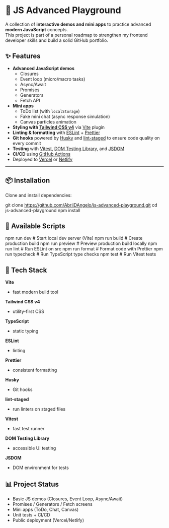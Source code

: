 # 🧩 JS Advanced Playground

A collection of **interactive demos and mini apps** to practice advanced **modern JavaScript** concepts.  
This project is part of a personal roadmap to strengthen my frontend developer skills and build a solid GitHub portfolio.

## ✨ Features

- **Advanced JavaScript demos**
  - Closures
  - Event loop (micro/macro tasks)
  - Async/Await
  - Promises
  - Generators
  - Fetch API
- **Mini apps**
  - ToDo list (with `localStorage`)
  - Fake mini chat (async response simulation)
  - Canvas particles animation
- **Styling with [Tailwind CSS v4](https://tailwindcss.com/docs)** via [Vite](https://vite.dev/) plugin
- **Linting & formatting** with [ESLint](https://eslint.org/docs/latest/) + [Prettier](https://prettier.io/docs/en/)
- **Git hooks** powered by [Husky](https://typicode.github.io/husky/) and [lint-staged](https://github.com/okonet/lint-staged) to ensure code quality on every commit
- **Testing** with [Vitest](https://vitest.dev/guide/), [DOM Testing Library](https://testing-library.com/docs/dom-testing-library/intro/), and [JSDOM](https://github.com/jsdom/jsdom)
- **CI/CD** using [GitHub Actions](https://docs.github.com/en/actions)
- Deployed to [Vercel](https://vercel.com/) or [Netlify](https://docs.netlify.com/)

---

## 📦 Installation

Clone and install dependencies:

git clone https://github.com/AbrilDAngelo/js-advanced-playground.git
cd js-advanced-playground
npm install

## 🚀 Available Scripts
npm run dev       # Start local dev server (Vite)
npm run build     # Create production build
npm run preview   # Preview production build locally
npm run lint      # Run ESLint on src
npm run format    # Format code with Prettier
npm run typecheck # Run TypeScript type checks
npm test          # Run Vitest tests

## 🔧 Tech Stack
**Vite**
- fast modern build tool

**Tailwind CSS v4**
- utility-first CSS

**TypeScript**
- static typing

**ESLint**
- linting

**Prettier**
- consistent formatting

**Husky**
- Git hooks

**lint-staged**
- run linters on staged files

**Vitest**
- fast test runner

**DOM Testing Library**
- accessible UI testing

**JSDOM**
- DOM environment for tests


## 📊 Project Status

- Basic JS demos (Closures, Event Loop, Async/Await)
-  Promises / Generators / Fetch screens
-  Mini apps (ToDo, Chat, Canvas)
-  Unit tests + CI/CD
-  Public deployment (Vercel/Netlify)